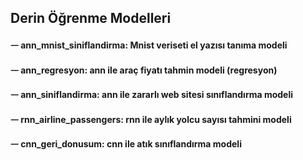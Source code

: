 ## Derin Öğrenme Modelleri
#### ᅳ ann_mnist_siniflandirma: Mnist veriseti el yazısı tanıma modeli
#### ᅳ ann_regresyon: ann ile araç fiyatı tahmin modeli (regresyon)
#### ᅳ ann_siniflandirma: ann ile zararlı web sitesi sınıflandırma modeli
#### ᅳ rnn_airline_passengers: rnn ile aylık yolcu sayısı tahmini modeli
#### ᅳ cnn_geri_donusum: cnn ile atık sınıflandırma modeli

